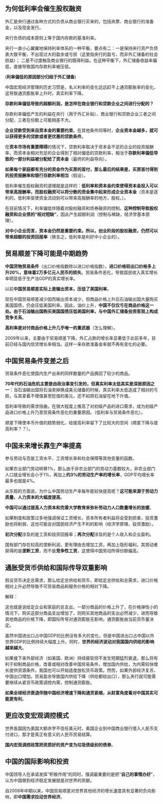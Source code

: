 ## 为何低利率会催生股权融资


 外汇是央行通过各种方式的负债从商业银行买来的，包括央票、商业银行的准备金，以及现金发行。

 央行负债的成本原则上等于国内存款的基准利率。

 央行一直小心翼翼地保持利率体系的一种平衡，要点有二：一是保持央行资产负债表大致平衡，不出现过大的盈余或亏损（这里指央行的盈亏，而非外汇储备的社会损益）；
 二是不过度触及商业银行的既得利益。在这种平衡下，外汇储备收益率偏低，直接导致国内存款利率被压低。

 (**利率偏低的原因部分归结于外汇储备**)



中国宏观经济管理的历史习惯是，名义利率的变化远远赶不上通货膨胀率的变化，这导致通货膨胀率上升时，真实利率下降。



**存款利率偏低导致的超额利润，是怎样在商业银行和贷款企业之间进行分配的？**



存款利率偏低产生的利益在央行（用于外汇补贴）、商业银行和贷款企业三者之间分配，三者在份额上可能相差不大。



**企业贷款受到来自资本金的重要约束**。在其他条件同等时，**企业资本金越多，就可以获得更多的贷款或者更优惠的贷款条件**。



在**资本市场有重要障碍**的情况下，贷款利率取决于资本金不足的企业的投资报酬率，而资本金相对充足的企业得到了相对偏低的贷款利率，相当于**存款利率偏低导致的一部分利益被分配给了资本金**（最终的利益导向）。



**如果每个家庭都有充分的资金作为买房的首付，那么最后的结果是，买房首付得到的投资报酬率和银行存款利率相当**（假设）。



低利率催生股权融资的道理就是这样的：**低利率和资本金约束使得资本金投入可以带来高报酬率，而股权融资可以将分散的资金集中起来形成企业资本金**（资本是逐利的，低利率驱使资金流动到可以带来高报酬率的地方，股权。）。



在目前情况下，利率偏低伴随着对股权融资和债券融资的控制。**这种控制导致股权融资和企业债的“相对短缺”**，因此产生超额利润（控制与稀缺，经济学基本原理）。



**对中小企业而言，资本金仍然是重要约束。所以，创业阶段的股权融资，仍然可以带来超额的投资回报率**（换言之，低利率是利好中小企业的）。



## 贸易顺差下降可能是中期趋势

**中国货物贸易条件**（出口价格指数除以进口价格指数）。**进口价格较出口价格多上升20%，意味着2万多亿元人民币的损失**。贸易条件恶化，导致国民收入真实增长率明显低于生产法GDP的真实增长率。



以前**中国贸易顺差实际上是输出资本，压低了美国利率**。

现在中国贸易顺差减少因而输出资本减少，但商品价格上升后石油输出国大量购买美国国债，仍会压低美国利率。因此，油价上升，**中国不仅仅亏在商品价格这一处。由于石油输出国购买美国国债压低美国利率，与中国外汇储备投资客观上构成竞争关系**。



**高利率是对付商品价格上升几乎唯一的重武器**（怎么理解）。



2009年以来，主要由于贸易顺差下降，外汇占款的增长率显著低于此前多年，目前已经与国内信贷增长率相当。这样一来存款准备金率就不再有变化的必要。



## 中国贸易条件变差之后

贸易条件恶化使国内生产出来的同样数量的产品换回了较少的商品。



**70年代的石油危机主要是由政治事变引发的，但真实利率太低其实是深层原因之一**：当石油输出国将石油卖掉换成美元储备的时候，真实利率太低造成了相对的亏损，与其拿着不增值甚至贬值的美元，还不如把石油留在地下升值。



低利率导致的需求扭曲，在很大程度上推高了对初级产品的进口需求，成为初级产品进口价格上升乃至贸易条件恶化的重要原因。（低利率与贸易条件恶化）。



顺差下降使本币升值的趋势弱化，给提高利率留下了比较大的空间（顺差下降与提高利率？？）。



## 中国未来增长靠生产率提高

参与劳动与否是工资水平、工资增长率和社会保障等其他变量的函数。

如果农业部门劳动转移1%，那么由于非农业部门的劳动力基数较大，非农业部门人口就业增长会小于1%，再加上**约3%的劳动生产率的增长率**，GDP平均增长率最多也就是4%。



从乐观的方面说，为什么中国劳动生产率每年能较快提高呢？**这可能来源于劳动力质量、人力资本的大幅度提高**。



**中国可以通过提高人力资本和完善大学教育来弥补劳动力人口数量增长的放缓**。



如果制度和政策过多地强调保证工资增长，资本所有者利益将会受到损害，投资激励也将削弱，这也可能会对国民经济产生不利的影响（经济学原理，投资激励）。



**初次分配**涉及的是工资和投资回报率；**再次分配**涉及的是个人收入和企业盈利。



国有部门存在较高的垄断利润，更有理由去增加工资，再加上隐形福利，其劳动者获得的是**垄断工资**，而不是**竞争性工资**，这使得中国劳动所得份额偏高。



## 通胀受货币供给和国际传导双重影响

假设货币决定总需求，那么给定总供给和货币，即给定总供给和总需求，进口价格相对上升必然导致不可贸易商品和服务价格的相对下降。



解释：

这也就是说给定企业和家庭的总支出，一部分商品的价格上升了，在价格弹性小的情况下，购买这部分商品支出增加了，则购买其他商品的支出必然减少，进而导致其他商品的价格下降，即国际传导对通货膨胀无影响，通货膨胀由当前货币量决定。



虽然中国进出口占中国GDP的比例没有多大的变化，但是中国进出口占中国以外世界GDP的比例持续大幅度上升。同时，**世界的经济波动对我国国内供给的影响越来越大**。



如果接下来外部经济（如美国、欧洲）持续疲软但不发生短期猛烈衰退，那么将有利于抑制商品价格，改善或相对改善中国贸易条件，增加国内供给，为内需较快增长提供资源条件。我国也可以开始适度放松货币政策。然而，如果外部经济复苏，中国出口增加，贸易盈余导致国内供给下降（供给都给出口），那么央行就可能需要继续从紧货币政策调控内需，控制通货膨胀。



**如果全球经济衰退伴随中国经济增速下降和通货紧缩，从财富角度看对中国其实可能更有利**。



## 更应改变宏观调控模式

世界各国因为美国大额赤字不信任美元时，美国企业到中国商业银行借入人民币支付进口，那才是真正有意义的人民币贸易结算。



**国内宏观调控政策把资质好的资产变为垃圾债级别的债券**。



## 中国的国际影响和投资

中国领导人在承诺发挥“积极作用”的同时，强调最重要的是把“**自己的事情办好**”，认为中国做到经济稳定发展就是对世界的贡献。



自2008年中期以来，中国贸易顺差对世界其他经济的增长速度具有显著的负向影响，即**中国需求拉动世界经济**。
